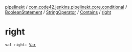 [pipelinekt](../../../../index.md) / [com.code42.jenkins.pipelinekt.core.conditional](../../../index.md) / [BooleanStatement](../../index.md) / [StringOperator](../index.md) / [Contains](index.md) / [right](./right.md)

# right

`val right: `[`Var`](../../../../com.code42.jenkins.pipelinekt.core.vars/-var/index.md)
